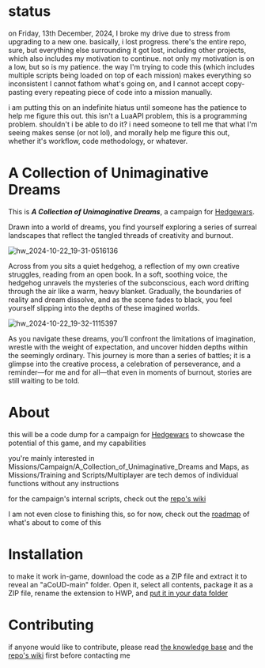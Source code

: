# status

on Friday, 13th December, 2024, I broke my drive due to stress from upgrading to a new one. basically, i lost progress. there's the entire repo, sure, but everything else surrounding it got lost, including other projects, which also includes my motivation to continue. not only my motivation is on a low, but so is my patience. the way I'm trying to code this (which includes multiple scripts being loaded on top of each mission) makes everything so inconsistent I cannot fathom what's going on, and I cannot accept copy-pasting every repeating piece of code into a mission manually.

i am putting this on an indefinite hiatus until someone has the patience to help me figure this out. this isn't a LuaAPI problem, this is a programming problem. shouldn't i be able to do it? i need someone to tell me that what I'm seeing makes sense (or not lol), and morally help me figure this out, whether it's workflow, code methodology, or whatever.

# A Collection of Unimaginative Dreams

This is _**A Collection of Unimaginative Dreams**_, a campaign for [Hedgewars](https://www.hedgewars.org/).

Drawn into a world of dreams, you find yourself exploring a series of surreal landscapes that reflect the tangled threads of creativity and burnout.

![hw_2024-10-22_19-31-0516136](https://github.com/user-attachments/assets/233cc906-387b-49b7-ba7f-21807d33cbb8)

Across from you sits a quiet hedgehog, a reflection of my own creative struggles, reading from an open book. In a soft, soothing voice, the hedgehog unravels the mysteries of the subconscious, each word drifting through the air like a warm, heavy blanket. Gradually, the boundaries of reality and dream dissolve, and as the scene fades to black, you feel yourself slipping into the depths of these imagined worlds.

![hw_2024-10-22_19-32-1115397](https://github.com/user-attachments/assets/f689aad7-b554-4580-859d-1725502834a5)

As you navigate these dreams, you’ll confront the limitations of imagination, wrestle with the weight of expectation, and uncover hidden depths within the seemingly ordinary. This journey is more than a series of battles; it is a glimpse into the creative process, a celebration of perseverance, and a reminder—for me and for all—that even in moments of burnout, stories are still waiting to be told.

# About

this will be a code dump for a campaign for [Hedgewars](https://www.hedgewars.org/) to showcase the potential of this game, and my capabilities

you're mainly interested in Missions/Campaign/A_Collection_of_Unimaginative_Dreams and Maps, as Missions/Training and Scripts/Multiplayer are tech demos of individual functions without any instructions

for the campaign's internal scripts, check out the [repo's wiki](https://github.com/h3oCharles/aCoUD/wiki) 

I am not even close to finishing this, so for now, check out the [roadmap](https://docs.google.com/spreadsheets/d/15tYcsRryqzY5E5rcbczyLtZuXW3SZyQzfwme-BqET2M/edit?usp=sharing) of what's about to come of this

# Installation

to make it work in-game, download the code as a ZIP file and extract it to reveal an "aCoUD-main" folder. Open it, select all contents, package it as a ZIP file, rename the extension to HWP, and [put it in your data folder](https://www.hedgewars.org/node/6761)

# Contributing

if anyone would like to contribute, please read [the knowledge base](https://www.hedgewars.org/kb/LuaAPI) and the [repo's wiki](https://github.com/h3oCharles/aCoUD/wiki) first before contacting me
